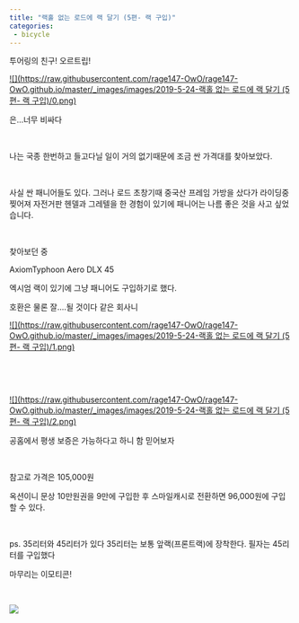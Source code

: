 ```yaml
---
title: "랙홀 없는 로드에 랙 달기 (5편- 랙 구입)"
categories:
 - bicycle
---
```








투어링의 친구! 오르트립!




 


[![](https://raw.githubusercontent.com/rage147-OwO/rage147-OwO.github.io/master/_images/images/2019-5-24-랙홀 없는 로드에 랙 달기 (5편- 랙 구입)/0.png)](#) 

 


은...너무 비싸다

​

나는 국종 한번하고 들고다닐 일이 거의 없기때문에 조금 싼 가격대를 찾아보았다.

​

사실 싼 패니어들도 있다. 그러나 로드 초창기때 중국산 프레임 가방을 샀다가 라이딩중 찢어져 자전거판 헨델과 그레텔을 한 경험이 있기에 패니어는 나름 좋은 것을 사고 싶었습니다.

​

찾아보던 중 

AxiomTyphoon Aero DLX 45

엑시엄 랙이 있기에 그냥 패니어도 구입하기로 했다.

호환은 물론 잘....될 것이다 같은 회사니




 


[![](https://raw.githubusercontent.com/rage147-OwO/rage147-OwO.github.io/master/_images/images/2019-5-24-랙홀 없는 로드에 랙 달기 (5편- 랙 구입)/1.png)](#) 

 


​

​




 


[![](https://raw.githubusercontent.com/rage147-OwO/rage147-OwO.github.io/master/_images/images/2019-5-24-랙홀 없는 로드에 랙 달기 (5편- 랙 구입)/2.png)](#) 

 


공홈에서 평생 보증은 가능하다고 하니 함 믿어보자

​

참고로 가격은 105,000원

옥션이니 문상 10만원권을 9만에 구입한 후 스마일캐시로 전환하면 96,000원에 구입할 수 있다.

​

ps. 35리터와 45리터가 있다 35리터는 보통 앞랙(프론트랙)에 장착한다. 필자는 45리터를 구입했다

마무리는 이모티콘!

​




 



[![](https://storep-phinf.pstatic.net/linesoft_01/original_4.gif?type=pa50_50)](#)



 


​




 

